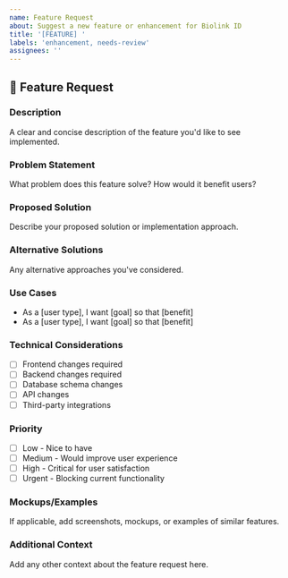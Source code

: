 ```yaml
---
name: Feature Request
about: Suggest a new feature or enhancement for Biolink ID
title: '[FEATURE] '
labels: 'enhancement, needs-review'
assignees: ''
---
```


## 🚀 Feature Request

### Description
A clear and concise description of the feature you'd like to see implemented.

### Problem Statement
What problem does this feature solve? How would it benefit users?

### Proposed Solution
Describe your proposed solution or implementation approach.

### Alternative Solutions
Any alternative approaches you've considered.

### Use Cases
- As a [user type], I want [goal] so that [benefit]
- As a [user type], I want [goal] so that [benefit]

### Technical Considerations
- [ ] Frontend changes required
- [ ] Backend changes required
- [ ] Database schema changes
- [ ] API changes
- [ ] Third-party integrations

### Priority
- [ ] Low - Nice to have
- [ ] Medium - Would improve user experience
- [ ] High - Critical for user satisfaction
- [ ] Urgent - Blocking current functionality

### Mockups/Examples
If applicable, add screenshots, mockups, or examples of similar features.

### Additional Context
Add any other context about the feature request here.
